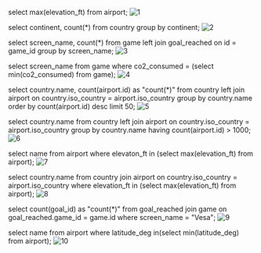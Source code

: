 select max(elevation_ft) from airport;
![1](https://github.com/user-attachments/assets/6c1cde45-51ce-45fb-99af-c4ac4e91c7ef)

select continent, count(*) from country group by continent;
![2](https://github.com/user-attachments/assets/f929d891-4557-44d1-b842-c389fd33ad95)

select screen_name, count(*) from game left join goal_reached on id = game_id group by screen_name;
![3](https://github.com/user-attachments/assets/8c63f060-732d-41de-aa68-5107d589d610)

select screen_name from game where co2_consumed = (select min(co2_consumed) from game);
![4](https://github.com/user-attachments/assets/32e6e75a-7f36-4bd2-838b-44c0cbf169ac)

select country.name, count(airport.id) as "count(*)" from country left join airport on country.iso_country = airport.iso_country group by country.name order by count(airport.id) desc limit 50;
![5](https://github.com/user-attachments/assets/b4cf57f9-0749-4130-9687-bf16443ac00f)

select country.name from country left join airport on country.iso_country = airport.iso_country group by country.name having count(airport.id) > 1000;
![6](https://github.com/user-attachments/assets/fda0b5ce-ad6c-4297-a987-f88656d345d1)

select name from airport where elevaton_ft in (select max(elevation_ft) from airport); 
![7](https://github.com/user-attachments/assets/75d5420a-ba17-4f54-85bb-48fe34e0d202)

select country.name from country join airport on country.iso_country = airport.iso_country where elevation_ft in (select max(elevation_ft) from airport);
![8](https://github.com/user-attachments/assets/a3a65a63-0aeb-49ee-ad66-0e3526fab1a5)

select count(goal_id) as "count(*)" from goal_reached join game on goal_reached.game_id = game.id where screen_name = "Vesa";
![9](https://github.com/user-attachments/assets/720706c0-c6cc-4fea-96a1-230980d7ed42)

select name from airport where latitude_deg in(select min(latitude_deg) from airport);
![10](https://github.com/user-attachments/assets/5df01d3d-9fa1-4a22-86af-a3c2634640fb)
